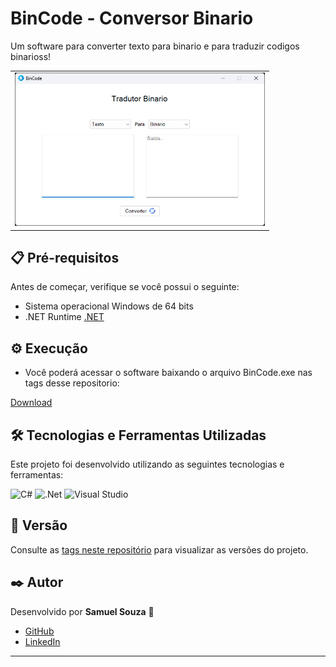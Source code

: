 # **BinCode  - Conversor Binario**  
Um software para converter texto para binario e para traduzir codigos binarioss!  


<table>
  <tr>
    <td align="left">
        <img src="./ico/img/image.png" width="400px;" align/><br>
    </td>
  </tr>
</table>

## **📋 Pré-requisitos**  
Antes de começar, verifique se você possui o seguinte:  
- Sistema operacional Windows de 64 bits
- .NET Runtime [.NET](https://builds.dotnet.microsoft.com/dotnet/Runtime/8.0.7/dotnet-runtime-8.0.7-win-x64.exe)

## **⚙️ Execução**  
- Você poderá acessar o software baixando o arquivo BinCode.exe nas tags desse repositorio:

[Download](https://github.com/devsamuelsouza/bin-code/tags)

## **🛠️ Tecnologias e Ferramentas Utilizadas**  
Este projeto foi desenvolvido utilizando as seguintes tecnologias e ferramentas:  

![C#](https://img.shields.io/badge/c%23-%23239120.svg?style=for-the-badge&logo=csharp&logoColor=white)
![.Net](https://img.shields.io/badge/.NET-5C2D91?style=for-the-badge&logo=.net&logoColor=white)
![Visual Studio](https://img.shields.io/badge/Visual%20Studio-5C2D91.svg?style=for-the-badge&logo=visual-studio&logoColor=white)

## **📌 Versão**  
Consulte as [tags neste repositório](https://github.com/devsamuelsouza/bin-code/tags) para visualizar as versões do projeto. 

## **✒️ Autor**  
Desenvolvido por **Samuel Souza** 🌹  
- [GitHub](https://github.com/devsamuelsouza)  
- [LinkedIn](https://www.linkedin.com/in/devsamuel/)  

---
